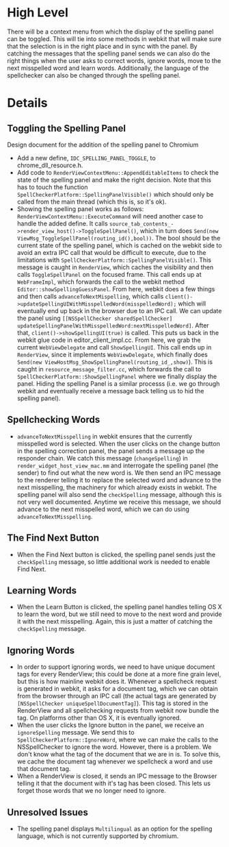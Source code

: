 # High Level

There will be a context menu from which the display of the spelling panel can be toggled. This will tie into some methods in webkit that will make sure that the selection is in the right place and in sync with the panel. By catching the messages that the spelling panel sends we can also do the right things when the user asks to correct words, ignore words, move to the next misspelled word and learn words. Additionally, the language of the spellchecker can also be changed through the spelling panel.

# Details

## Toggling the Spelling Panel

Design document for the addition of the spelling panel to Chromium

  * Add a new define, `IDC_SPELLING_PANEL_TOGGLE`, to chrome\_dll\_resource.h.
  * Add code to `RenderViewContextMenu::AppendEditableItems` to check the state of the spelling panel and make the right decision. Note that this has to touch the function  `SpellCheckerPlatform::SpellingPanelVisible()` which should only be called from the main thread (which this is, so it's ok).
  * Showing the spelling panel works as follows: `RenderViewContextMenu::ExecuteCommand` will need another case to handle the added define. It calls `source_tab_contents_->render_view_host()->ToggleSpellPanel()`, which in turn does `Send(new ViewMsg_ToggleSpellPanel(routing_id(),bool))`. The bool should be the current state of the spelling panel, which is cached on the webkit side to avoid an extra IPC call that would be difficult to execute, due to the limitations with `SpellCheckerPlatform::SpellingPanelVisible()`. This message is caught in `RenderView`, which caches the visibility and then calls `ToggleSpellPanel` on the focused frame. This call ends up at `WebFrameImpl`, which forwards the call to the webkit method `Editor::showSpellingGuessPanel`. From here, webkit does a few things and then calls `advanceToNextMispelling`, which calls   `client()->updateSpellingUIWithMisspelledWord(misspelledWord);` which will eventually end up back in the browser due to an IPC call. We can update the panel using `[[NSSpellChecker sharedSpellChecker] updateSpellingPanelWithMisspelledWord:nextMisspelledWord]`. After that, `client()->showSpellingUI(true)` is called. This puts us back in the webkit glue code in editor\_client\_impl.cc. From here, we grab the current `WebViewDelegate` and call `ShowSpellingUI`. This call ends up in `RenderView`, since it implements `WebViewDelegate`, which finally does `Send(new ViewHostMsg_ShowSpellingPanel(routing_id_,show)`). This is caught in `resource_message_filter.cc`, which forwards the call to `SpellCheckerPlatform::ShowSpellingPanel` where we finally display the panel. Hiding the spelling Panel is a similar processs (i.e. we go through webkit and eventually receive a message back telling us to hid the spelling panel).

## Spellchecking Words
  * `advanceToNextMisspelling` in webkit ensures that the currently misspelled word is selected. When the user clicks on the change button in the spelling correction panel, the panel sends a message up the responder chain. We catch this message (`changeSpelling`) in `render_widget_host_view_mac.mm` and interrogate the spelling panel (the sender) to find out what the new word is. We then send an IPC message to the renderer telling it to replace the selected word and advance to the next misspelling, the machinery for which already exists in webkit. The spelling panel will also send the `checkSpelling` message, although this is not very well documented. Anytime we receive this message, we should advance to the next misspelled word, which we can do using `advanceToNextMisspelling`.

## The Find Next Button
  * When the Find Next button is clicked, the spelling panel sends just the `checkSpelling` message, so little additional work is needed to enable Find Next.

## Learning Words
  * When the Learn Button is clicked, the spelling panel handles telling OS X to learn the word, but we still need to move to the next word and provide it with the next misspelling. Again, this is just a matter of catching the `checkSpelling` message.

## Ignoring Words
  * In order to support ignoring words, we need to have unique document tags for every RenderView; this could be done at a more fine grain level, but this is how mainline webkit does it. Whenever a spellcheck request is generated in webkit, it asks for a document tag, which we can obtain from the browser through an IPC call (the actual tags are generated by `[NSSpellChecker uniqueSpellDocumentTag]`). This tag is stored in the RenderView and all spellchecking requests from webkit now bundle the tag. On platforms other than OS X, it is eventually ignored.
  * When the user clicks the Ignore button in the panel, we receive an `ignoreSpelling` message. We send this to `SpellCheckerPlatform::IgnoreWord`, where we can make the calls to the NSSpellChecker to ignore the word. However, there is a problem. We don't know what the tag of the document that we are in is. To solve this, we cache the document tag whenever we spellcheck a word and use that document tag.
  * When a RenderView is closed, it sends an IPC message to the Browser telling it that the document with it's tag has been closed. This lets us forget those words that we no longer need to ignore.

## Unresolved Issues
  * The spelling panel displays `Multilingual` as an option for the spelling language, which is not currently supported by chromium.

